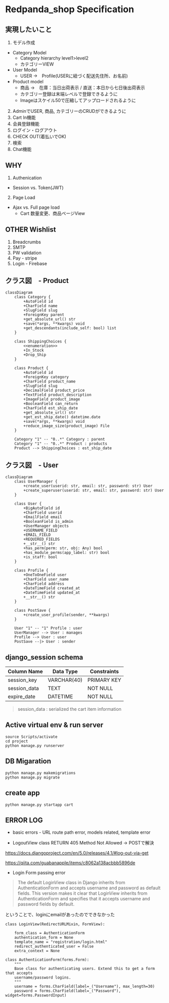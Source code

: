 # Redpanda_shop Specification

## 実現したいこと
1. モデル作成
* Category Model
    - Category hierarchy level1>level2
    - カテゴリーVIEW
* User Model
    - USER  →　Profile(USERに紐づく配送先住所、お名前)
* Product model 
    - 商品 →　在庫：当日出荷表示 / 直送：本日から七日後出荷表示
    - カテゴリー登録は末端レベルで登録できるように
    - Imageはスケイル50で圧縮してアップロードされるように
2. AdminでUSER, 商品, カテゴリーのCRUDができるように
3. Cart In機能
4. 会員登録機能
5. ログイン・ログアウト
6. CHECK OUT(着払いでOK)
7. 検索
8. Chat機能


## WHY
1. Authenication
* Session vs. Token(JWT)

2. Page Load
* Ajax vs. Full page load
    - Cart 数量変更、商品ページView

## OTHER Wishlist
1. Breadcrumbs
2. SMTP
3. PW validation
4. Pay - stripe
5. Login - Firebase


## クラス図　- Product
```mermaid
classDiagram
    class Category {
        +AutoField id
        +CharField name
        +SlugField slug
        +ForeignKey parent
        +get_absolute_url() str
        +save(*args, **kwargs) void
        +get_descendants(include_self: bool) list
    }

    class ShippingChoices {
        <<enumeration>>
        +In_Stock
        +Drop_Ship
    }

    class Product {
        +AutoField id
        +ForeignKey category
        +CharField product_name
        +SlugField slug
        +DecimalField product_price
        +TextField product_description
        +ImageField product_image
        +BooleanField can_return
        +CharField est_ship_date
        +get_absolute_url() str
        +get_est_ship_date() datetime.date
        +save(*args, **kwargs) void
        +reduce_image_size(product_image) File
    }

    Category "1" -- "0..*" Category : parent
    Category "1" -- "0..*" Product : products
    Product --> ShippingChoices : est_ship_date
```
## クラス図　- User
```mermaid
classDiagram
    class UserManager {
        +create_user(userid: str, email: str, password: str) User
        +create_superuser(userid: str, email: str, password: str) User
    }

    class User {
        +BigAutoField id
        +CharField userid
        +EmailField email
        +BooleanField is_admin
        +UserManager objects
        +USERNAME_FIELD
        +EMAIL_FIELD
        +REQUIRED_FIELDS
        +__str__() str
        +has_perm(perm: str, obj: Any) bool
        +has_module_perms(app_label: str) bool
        +is_staff: bool
    }

    class Profile {
        +OneToOneField user
        +CharField user_name
        +CharField address
        +DateTimeField created_at
        +DateTimeField updated_at
        +__str__() str
    }

    class PostSave {
        +create_user_profile(sender, **kwargs)
    }

    User "1" -- "1" Profile : user
    UserManager --> User : manages
    Profile --> User : user
    PostSave --|> User : sender
```

## django_session schema

| Column Name | Data Type | Constraints |
|---|---|---|
| session_key | VARCHAR(40) | PRIMARY KEY |
| session_data | TEXT | NOT NULL |
| expire_date | DATETIME | NOT NULL |

>session_data : serialized the cart item information


## Active virtual env & run server
```
source Scripts/activate
cd project
python manage.py runserver
```

## DB Migaration
```
python manage.py makemigrations
python manage.py migrate
```

## create app

`python manage.py startapp cart`


## ERROR LOG

* basic errors - URL route path error, models related, template error

* LogoutView class RETURN 405 Method Not Allowed -> POSTで解決

https://docs.djangoproject.com/en/5.0/releases/4.1/#log-out-via-get

https://qiita.com/guabanapple/items/c8062a138acbbb5896de

* Login Form passing error

>The default LoginView class in Django inherits from AuthenticationForm and accepts username and password as default fields.
>This version makes it clear that LoginView inherits from AuthenticationForm and specifies that it accepts username and password fields by default.

ということで、loginにemailがあったのでできなかった
```
class LoginView(RedirectURLMixin, FormView):

    form_class = AuthenticationForm
    authentication_form = None
    template_name = "registration/login.html"
    redirect_authenticated_user = False
    extra_context = None
```
```
class AuthenticationForm(forms.Form):
    """
    Base class for authenticating users. Extend this to get a form that accepts
    username/password logins.
    """
    username = forms.CharField(label=_("Username"), max_length=30)
    password = forms.CharField(label=_("Password"), widget=forms.PasswordInput)

```